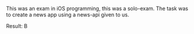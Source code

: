 This was an exam in iOS programming, this was a solo-exam. The task was to create a news app using a news-api given to us.

Result: B

